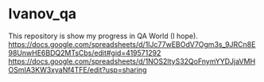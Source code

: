 # Ivanov_qa
This repository is show my progress in QA World (I hope).
https://docs.google.com/spreadsheets/d/1IJc77wEBOdV7Ogm3s_9JRCn8E98UnwHE6BDQ2MTsCbs/edit#gid=419571292
https://docs.google.com/spreadsheets/d/1NOS2ltyS32QoFnymYYDJjaVMHOSmIA3KW3xyaNf4TFE/edit?usp=sharing
